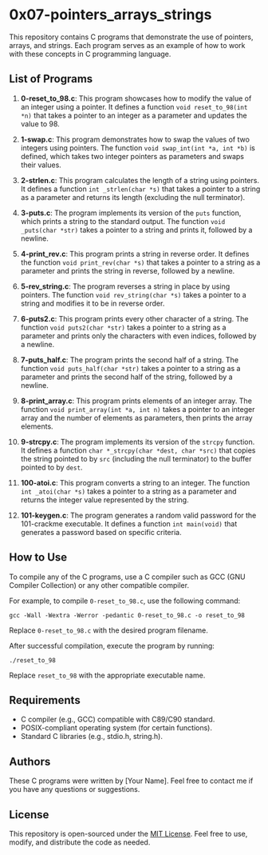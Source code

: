 # 0x07-pointers_arrays_strings

This repository contains C programs that demonstrate the use of pointers, arrays, and strings. Each program serves as an example of how to work with these concepts in C programming language.

## List of Programs

1. **0-reset_to_98.c**: This program showcases how to modify the value of an integer using a pointer. It defines a function `void reset_to_98(int *n)` that takes a pointer to an integer as a parameter and updates the value to 98.

2. **1-swap.c**: This program demonstrates how to swap the values of two integers using pointers. The function `void swap_int(int *a, int *b)` is defined, which takes two integer pointers as parameters and swaps their values.

3. **2-strlen.c**: This program calculates the length of a string using pointers. It defines a function `int _strlen(char *s)` that takes a pointer to a string as a parameter and returns its length (excluding the null terminator).

4. **3-puts.c**: The program implements its version of the `puts` function, which prints a string to the standard output. The function `void _puts(char *str)` takes a pointer to a string and prints it, followed by a newline.

5. **4-print_rev.c**: This program prints a string in reverse order. It defines the function `void print_rev(char *s)` that takes a pointer to a string as a parameter and prints the string in reverse, followed by a newline.

6. **5-rev_string.c**: The program reverses a string in place by using pointers. The function `void rev_string(char *s)` takes a pointer to a string and modifies it to be in reverse order.

7. **6-puts2.c**: This program prints every other character of a string. The function `void puts2(char *str)` takes a pointer to a string as a parameter and prints only the characters with even indices, followed by a newline.

8. **7-puts_half.c**: The program prints the second half of a string. The function `void puts_half(char *str)` takes a pointer to a string as a parameter and prints the second half of the string, followed by a newline.

9. **8-print_array.c**: This program prints elements of an integer array. The function `void print_array(int *a, int n)` takes a pointer to an integer array and the number of elements as parameters, then prints the array elements.

10. **9-strcpy.c**: The program implements its version of the `strcpy` function. It defines a function `char *_strcpy(char *dest, char *src)` that copies the string pointed to by `src` (including the null terminator) to the buffer pointed to by `dest`.

11. **100-atoi.c**: This program converts a string to an integer. The function `int _atoi(char *s)` takes a pointer to a string as a parameter and returns the integer value represented by the string.

12. **101-keygen.c**: The program generates a random valid password for the 101-crackme executable. It defines a function `int main(void)` that generates a password based on specific criteria.

## How to Use

To compile any of the C programs, use a C compiler such as GCC (GNU Compiler Collection) or any other compatible compiler.

For example, to compile `0-reset_to_98.c`, use the following command:

```
gcc -Wall -Wextra -Werror -pedantic 0-reset_to_98.c -o reset_to_98
```

Replace `0-reset_to_98.c` with the desired program filename.

After successful compilation, execute the program by running:

```
./reset_to_98
```

Replace `reset_to_98` with the appropriate executable name.

## Requirements

- C compiler (e.g., GCC) compatible with C89/C90 standard.
- POSIX-compliant operating system (for certain functions).
- Standard C libraries (e.g., stdio.h, string.h).

## Authors

These C programs were written by [Your Name]. Feel free to contact me if you have any questions or suggestions.

## License

This repository is open-sourced under the [MIT License](LICENSE). Feel free to use, modify, and distribute the code as needed.
